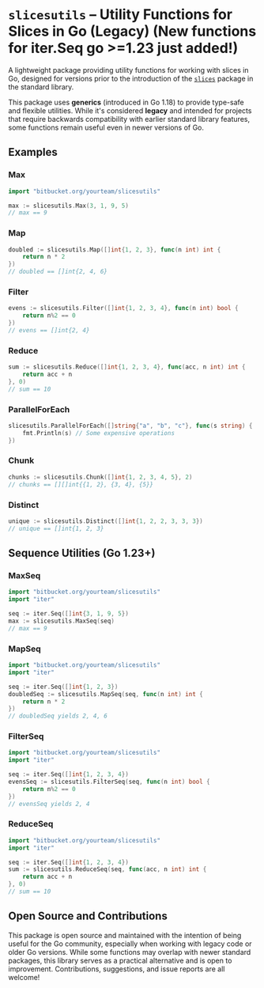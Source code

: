 # `slicesutils` – Utility Functions for Slices in Go (Legacy) (New functions for iter.Seq go >=1.23 just added!)


A lightweight package providing utility functions for working with slices in Go, designed for versions prior to the introduction of the [`slices`](https://pkg.go.dev/slices) package in the standard library.

This package uses **generics** (introduced in Go 1.18) to provide type-safe and flexible utilities. While it's considered **legacy** and intended for projects that require backwards compatibility with earlier standard library features, some functions remain useful even in newer versions of Go.

## Examples

### Max
```go
import "bitbucket.org/yourteam/slicesutils"

max := slicesutils.Max(3, 1, 9, 5)
// max == 9
```

### Map
```go
doubled := slicesutils.Map([]int{1, 2, 3}, func(n int) int {
    return n * 2
})
// doubled == []int{2, 4, 6}
```

### Filter
```go
evens := slicesutils.Filter([]int{1, 2, 3, 4}, func(n int) bool {
    return n%2 == 0
})
// evens == []int{2, 4}
```

### Reduce
```go
sum := slicesutils.Reduce([]int{1, 2, 3, 4}, func(acc, n int) int {
    return acc + n
}, 0)
// sum == 10
```

### ParallelForEach
```go
slicesutils.ParallelForEach([]string{"a", "b", "c"}, func(s string) {
    fmt.Println(s) // Some expensive operations
})
```

### Chunk
```go
chunks := slicesutils.Chunk([]int{1, 2, 3, 4, 5}, 2)
// chunks == [][]int{{1, 2}, {3, 4}, {5}}
```

### Distinct
```go
unique := slicesutils.Distinct([]int{1, 2, 2, 3, 3, 3})
// unique == []int{1, 2, 3}
```

## Sequence Utilities (Go 1.23+)

### MaxSeq
```go
import "bitbucket.org/yourteam/slicesutils"
import "iter"

seq := iter.Seq([]int{3, 1, 9, 5})
max := slicesutils.MaxSeq(seq)
// max == 9
```

### MapSeq
```go
import "bitbucket.org/yourteam/slicesutils"
import "iter"

seq := iter.Seq([]int{1, 2, 3})
doubledSeq := slicesutils.MapSeq(seq, func(n int) int {
    return n * 2
})
// doubledSeq yields 2, 4, 6
```

### FilterSeq
```go
import "bitbucket.org/yourteam/slicesutils"
import "iter"

seq := iter.Seq([]int{1, 2, 3, 4})
evensSeq := slicesutils.FilterSeq(seq, func(n int) bool {
    return n%2 == 0
})
// evensSeq yields 2, 4
```

### ReduceSeq
```go
import "bitbucket.org/yourteam/slicesutils"
import "iter"

seq := iter.Seq([]int{1, 2, 3, 4})
sum := slicesutils.ReduceSeq(seq, func(acc, n int) int {
    return acc + n
}, 0)
// sum == 10
```

## Open Source and Contributions
This package is open source and maintained with the intention of being useful for the Go community, especially when working with legacy code or older Go versions. While some functions may overlap with newer standard packages, this library serves as a practical alternative and is open to improvement. Contributions, suggestions, and issue reports are all welcome!
